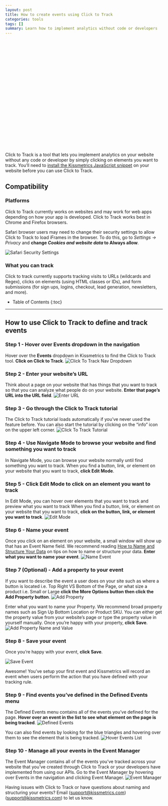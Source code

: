 ```yaml
---
layout: post
title: How to create events using Click to Track
categories: tools
tags: []
summary: Learn how to implement analytics without code or developers
---
```


<script charset="ISO-8859-1" src="//fast.wistia.com/assets/external/E-v1.js" async></script><div class="wistia_responsive_padding" style="padding:62.5% 0 28px 0;position:relative;"><div class="wistia_responsive_wrapper" style="height:100%;left:0;position:absolute;top:0;width:100%;"><div class="wistia_embed wistia_async_04uy27h4uo videoFoam=true" style="height:100%;width:100%">&nbsp;</div></div></div>



Click to Track is a tool that lets you implement analytics on your website without any code or developer by simply clicking on elements you want to track. You’ll need to [install the Kissmetrics JavaScript snippet][install the Kissmetrics JavaScript snippet] on your website before you can use Click to Track.

## Compatibility

### Platforms

Click to Track currently works on websites and may work for web apps depending on how your app is developed. Click to Track works best in Chrome and Firefox browsers.

Safari browser users may need to change their security settings to allow Click to Track to load iFrames in the browser. To do this, go to *Settings -> Privacy* and **change *Cookies and website data* to Always allow**.

![Safari Security Settings][12]

### What you can track

Click to track currently supports tracking visits to URLs (wildcards and Regex), clicks on elements (using HTML classes or IDs), and form submissions (for sign ups, logins, checkout, lead generation, newsletters, and more).

* Table of Contents
{:toc}
* * *

## How to use Click to Track to define and track events

### Step 1 - Hover over Events dropdown in the navigation
Hover over the **Events** dropdown in Kissmetrics to find the Click to Track tool. **Click on Click to Track**.
![Click To Track Nav Dropdown][1]

### Step 2 - Enter your website’s URL
Think about a page on your website that has things that you want to track so that you can analyze what people do on your website. **Enter that page’s URL into the URL field**.
![Enter URL][2]

### Step 3 - Go through the Click to Track tutorial
The Click to Track tutorial loads automatically if you’ve never used the feature before. You can also start the tutorial by clicking on the “info” icon on the upper left corner.
![Click To Track Tutorial][3]

### Step 4 - Use Navigate Mode to browse your website and find something you want to track
In Navigate Mode, you can browse your website normally until find something you want to track. When you find a button, link, or element on your website that you want to track, **click Edit Mode**.

### Step 5 - Click Edit Mode to click on an element you want to track
In Edit Mode, you can hover over elements that you want to track and preview what you want to track  When you find a button, link, or element on your website that you want to track, **click on the button, link, or element you want to track**.
![Edit Mode][4]

### Step 6 - Name your event
Once you click on an element on your website, a small window will show up that has an Event Name field. We recommend reading [How to Name and Structure Your Data][How to Name and Structure Your Data] on tips on how to name or structure your data. **Enter what you want to name your event**.
![Name Event][5]

### Step 7 (Optional) - Add a property to your event
If you want to describe the event a user does on your site such as where a button is located i.e. Top Right VS Bottom of the Page, or what size a product i.e. Small or Large **click the More Options button then click the Add Property button**.
![Add Property][6]

Enter what you want to name your Property. We recommend broad property names such as Sign Up Bottom Location or Product SKU. You can either get the property value from your website’s page or type the property value in yourself manually. Once you’re happy with your property, **click Save**.
![Add Property Name and Value][7]

### Step 8 - Save your event
Once you’re happy with your event, **click Save**.

![Save Event][8]

Awesome! You’ve setup your first event and Kissmetrics will record an event when users perform the action that you have defined with your tracking rule.

### Step 9 - Find events you’ve defined in the Defined Events menu
The Defined Events menu contains all of the events you’ve defined for the page. **Hover over an event in the list to see what element on the page is being tracked**.
![Defined Events][9]

You can also find events by looking for the blue triangles and hovering over them to see the element that is being tracked.
![Hover Events List][10]

### Step 10 - Manage all your events in the Event Manager
The Event Manager contains all of the events you’ve tracked across your website that you’ve created through Click to Track or your developers have implemented from using our APIs. Go to the Event Manager by hovering over Events in the navigation and clicking Event Manager.
![Event Manager][11]


Having issues with Click to Track or have questions about naming and structuring your events? Email (support@kissmetrics.com)(support@kissmetrics.com) to let us know.


[1]: https://kissmetrics-support-files.s3.amazonaws.com/assets/tools/click-to-track/CTT1.jpg
[2]: https://kissmetrics-support-files.s3.amazonaws.com/assets/tools/click-to-track/CTT2.jpg
[3]: https://kissmetrics-support-files.s3.amazonaws.com/assets/tools/click-to-track/CTT3.jpg
[4]: https://kissmetrics-support-files.s3.amazonaws.com/assets/tools/click-to-track/CTT4.jpg
[5]: https://kissmetrics-support-files.s3.amazonaws.com/assets/tools/click-to-track/CTT5.jpg
[6]: https://kissmetrics-support-files.s3.amazonaws.com/assets/tools/click-to-track/CTT6.jpg
[7]: https://kissmetrics-support-files.s3.amazonaws.com/assets/tools/click-to-track/CTT7.jpg
[8]: https://kissmetrics-support-files.s3.amazonaws.com/assets/tools/click-to-track/CTT8.jpg
[9]: https://kissmetrics-support-files.s3.amazonaws.com/assets/tools/click-to-track/CTT9.jpg
[10]: https://kissmetrics-support-files.s3.amazonaws.com/assets/tools/click-to-track/CTT10.jpg
[11]: https://kissmetrics-support-files.s3.amazonaws.com/assets/tools/click-to-track/CTT11.jpg
[12]: https://kissmetrics-support-files.s3.amazonaws.com/assets/tools/click-to-track/CTT12.jpg
[How to Name and Structure Your Data]: http://support.kissmetrics.com/getting-started/how-to-name-and-structure-your-data.html
[install the Kissmetrics JavaScript snippet]: http://support.kissmetrics.com/apis/javascript/
